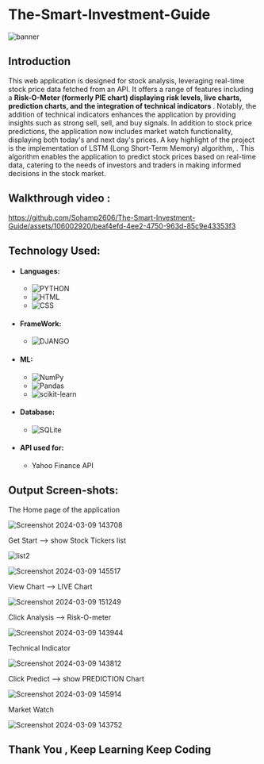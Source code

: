 # The-Smart-Investment-Guide

![banner](https://github.com/Sohamp2606/The-Smart-Investor-s-Guide/assets/106002920/f4a71c17-7805-418b-b0bb-7463922a20f0)

## Introduction
<p>
 This web application is designed for stock analysis, leveraging real-time stock price data fetched from an API. It offers a range of features including a <b> Risk-O-Meter (formerly PIE chart)  displaying risk levels, live charts, prediction charts, and the integration of technical indicators </b>  . Notably, the addition of technical indicators enhances the application by providing insights such as strong sell, sell, and buy signals. In addition to stock price predictions, the application now includes market watch functionality, displaying both today's and next day's prices. A key highlight of the project is the implementation of LSTM (Long Short-Term Memory) algorithm, . This algorithm enables the application to predict stock prices based on real-time data, catering to the needs of investors and traders in making informed decisions in the stock market.
</p>


## Walkthrough video :



https://github.com/Sohamp2606/The-Smart-Investment-Guide/assets/106002920/beaf4efd-4ee2-4750-963d-85c9e43353f3




## Technology Used:
- #### Languages:
  - ![PYTHON](https://img.shields.io/badge/Python-FFD43B?style=for-the-badge&logo=python&logoColor=darkgreen)
  - ![HTML](https://img.shields.io/badge/HTML5-E34F26?style=for-the-badge&logo=html5&logoColor=white)
  - ![CSS](https://img.shields.io/badge/CSS3-1572B6?style=for-the-badge&logo=css3&logoColor=white)
   
- #### FrameWork:
  - ![DJANGO](https://img.shields.io/badge/Django-092E20?style=for-the-badge&logo=django&logoColor=green)
    
- #### ML:
  - ![NumPy](https://img.shields.io/badge/numpy-%23013243.svg?style=for-the-badge&logo=numpy&logoColor=white)
  - ![Pandas](https://img.shields.io/badge/pandas-%23150458.svg?style=for-the-badge&logo=pandas&logoColor=white)
  - ![scikit-learn](https://img.shields.io/badge/scikit--learn-%23F7931E.svg?style=for-the-badge&logo=scikit-learn&logoColor=white)
    
- #### Database:
  - ![SQLite](https://img.shields.io/badge/SQLite-07405E?style=for-the-badge&logo=sqlite&logoColor=white)
    
- #### API used for:
  - Yahoo Finance API 


## Output Screen-shots:

The Home page of the application

![Screenshot 2024-03-09 143708](https://github.com/Sohamp2606/The-Smart-Investment-Guide/assets/106002920/348419d6-93f7-4fdd-9a15-a6bea85f61c5)



Get Start --> show Stock Tickers list 


![list2](https://github.com/Sohamp2606/The-Smart-Investor-s-Guide/assets/106002920/184408a1-c5db-4897-8740-a90ab96109be)

![Screenshot 2024-03-09 145517](https://github.com/Sohamp2606/The-Smart-Investment-Guide/assets/106002920/35d99351-0d69-41c7-a1b2-74335f8c45d6)

View Chart --> LIVE Chart

![Screenshot 2024-03-09 151249](https://github.com/Sohamp2606/The-Smart-Investment-Guide/assets/106002920/230cd72b-0164-4f65-bcf6-e9eb0159087d)


Click Analysis --> Risk-O-meter

![Screenshot 2024-03-09 143944](https://github.com/Sohamp2606/The-Smart-Investment-Guide/assets/106002920/abfae66e-94c5-4644-895b-1b211a5fae27)

 Technical Indicator 
 
 ![Screenshot 2024-03-09 143812](https://github.com/Sohamp2606/The-Smart-Investment-Guide/assets/106002920/44e620fc-0139-45ef-a9bd-4e50c8c9827d)

 

Click Predict --> show PREDICTION Chart

![Screenshot 2024-03-09 145914](https://github.com/Sohamp2606/The-Smart-Investment-Guide/assets/106002920/488e7074-1c5f-4e48-8f88-14067dab6b0a)


 Market Watch 

![Screenshot 2024-03-09 143752](https://github.com/Sohamp2606/The-Smart-Investment-Guide/assets/106002920/cbe2aca5-ee7b-40b4-8587-66ece733980b)



## Thank You , Keep Learning Keep Coding



